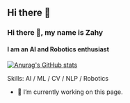 ## Hi there 👋

### Hi there 👋, my name is Zahy
#### I am an AI and Robotics enthusiast

[![Anurag's GitHub stats](https://github-readme-stats.vercel.app/api?username=ZahyElgendy)](https://github.com/anuraghazra/github-readme-stats)

Skills: AI / ML / CV / NLP / Robotics

- 🔭 I’m currently working on this page. 







<!--
**ZahyElgendy/ZahyElgendy** is a ✨ _special_ ✨ repository because its `README.md` (this file) appears on your GitHub profile.

Here are some ideas to get you started:

- 🔭 I’m currently working on ...
- 🌱 I’m currently learning ...
- 👯 I’m looking to collaborate on ...
- 🤔 I’m looking for help with ...
- 💬 Ask me about ...
- 📫 How to reach me: ...
- 😄 Pronouns: ...
- ⚡ Fun fact: ...
-->
